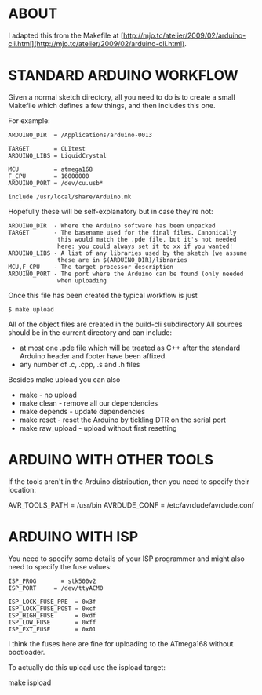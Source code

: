 ABOUT
=====

I adapted this from the Makefile at
[http://mjo.tc/atelier/2009/02/arduino-cli.html](http://mjo.tc/atelier/2009/02/arduino-cli.html).


STANDARD ARDUINO WORKFLOW
=========================

Given a normal sketch directory, all you need to do is to create
a small Makefile which defines a few things, and then includes this one.

For example:

    ARDUINO_DIR  = /Applications/arduino-0013

    TARGET       = CLItest
    ARDUINO_LIBS = LiquidCrystal

    MCU          = atmega168
    F_CPU        = 16000000
    ARDUINO_PORT = /dev/cu.usb*

    include /usr/local/share/Arduino.mk

Hopefully these will be self-explanatory but in case they're not:

    ARDUINO_DIR  - Where the Arduino software has been unpacked
    TARGET       - The basename used for the final files. Canonically
                  this would match the .pde file, but it's not needed
                  here: you could always set it to xx if you wanted!
    ARDUINO_LIBS - A list of any libraries used by the sketch (we assume
                  these are in $(ARDUINO_DIR)/libraries
    MCU,F_CPU    - The target processor description
    ARDUINO_PORT - The port where the Arduino can be found (only needed
                  when uploading

Once this file has been created the typical workflow is just

    $ make upload

All of the object files are created in the build-cli subdirectory
All sources should be in the current directory and can include:
 - at most one .pde file which will be treated as C++ after the standard
   Arduino header and footer have been affixed.
 - any number of .c, .cpp, .s and .h files


Besides make upload you can also

- make            - no upload
- make clean      - remove all our dependencies
- make depends    - update dependencies
- make reset      - reset the Arduino by tickling DTR on the serial port
- make raw_upload - upload without first resetting


ARDUINO WITH OTHER TOOLS
========================

If the tools aren't in the Arduino distribution, then you need to 
specify their location:

   AVR_TOOLS_PATH = /usr/bin
   AVRDUDE_CONF   = /etc/avrdude/avrdude.conf


ARDUINO WITH ISP
================

You need to specify some details of your ISP programmer and might
also need to specify the fuse values:

    ISP_PROG	   = stk500v2
    ISP_PORT     = /dev/ttyACM0
    
    ISP_LOCK_FUSE_PRE  = 0x3f
    ISP_LOCK_FUSE_POST = 0xcf
    ISP_HIGH_FUSE      = 0xdf
    ISP_LOW_FUSE       = 0xff
    ISP_EXT_FUSE       = 0x01

I think the fuses here are fine for uploading to the ATmega168
without bootloader.

To actually do this upload use the ispload target:

   make ispload


